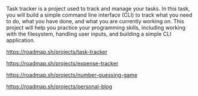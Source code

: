 Task tracker is a project used to track and manage your tasks. In this task, you will build a simple command line interface (CLI) to track what you need to do, what you have done, and what you are currently working on. This project will help you practice your programming skills, including working with the filesystem, handling user inputs, and building a simple CLI application.


https://roadmap.sh/projects/task-tracker

https://roadmap.sh/projects/expense-tracker

https://roadmap.sh/projects/number-guessing-game

https://roadmap.sh/projects/personal-blog

